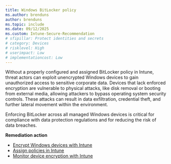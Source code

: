 ```yaml
---
title: Windows BitLocker policy
ms.author: brenduns
author: brenduns
ms.topic: include
ms.date: 09/12/2025
ms.custom: Intune-Secure-Recommendation
# sfipillar: Protect identities and secrets
# category: Devices
# risklevel: High
# userimpact: Low
# implementationcost: Low
---
```

Without a properly configured and assigned BitLocker policy in Intune, threat actors can exploit unencrypted Windows devices to gain unauthorized access to sensitive corporate data. Devices that lack enforced encryption are vulnerable to physical attacks, like disk removal or booting from external media, allowing attackers to bypass operating system security controls. These attacks can result in data exfiltration, credential theft, and further lateral movement within the environment.

Enforcing BitLocker across all managed Windows devices is critical for compliance with data protection regulations and for reducing the risk of data breaches.

**Remediation action**

- [Encrypt Windows devices with Intune](/intune/intune-service/protect/encrypt-devices)
- [Assign policies in Intune](/intune/intune-service/configuration/device-profile-assign)
- [Monitor device encryption with Intune](/intune/intune-service/protect/encryption-monitor)